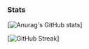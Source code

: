 ### Stats

[![Anurag's GitHub stats](https://github-readme-stats.vercel.app/api?username=erynder-z&theme=react)]

[![GitHub Streak](http://github-readme-streak-stats.herokuapp.com?user=erynder-z&theme=react)]


<!--
**erynder-z/erynder-z** is a ✨ _special_ ✨ repository because its `README.md` (this file) appears on your GitHub profile.

Here are some ideas to get you started:

- 🔭 I’m currently working on ...
- 🌱 I’m currently learning ...
- 👯 I’m looking to collaborate on ...
- 🤔 I’m looking for help with ...
- 💬 Ask me about ...
- 📫 How to reach me: ...
- 😄 Pronouns: ...
- ⚡ Fun fact: ...
-->
